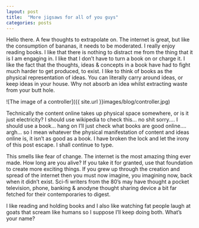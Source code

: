 ```yaml
---
layout: post
title:  "More jigsaws for all of you guys"
categories: posts
---
```




Hello there. A few thoughts to extrapolate on. The internet is great, but like the consumption of bananas, it needs to be moderated. I really enjoy reading books. I like that there is nothing to distract me from the thing that it is I am engaging in. I like that I don’t have to turn a book on or charge it. I like the fact that the thoughts, ideas & concepts in a book have had to fight much harder to get produced, to exist. I like to think of books as the physical representation of ideas. You can literally carry around ideas, or keep ideas in your house. Why not absorb an idea whilst extracting waste from your butt hole.

![The image of a controller]({{ site.url }}images/blog/controller.jpg)

Technically the content online takes up physical space somewhere, or is it just electricity? I should use wikipedia to check this... no shit sorry.... I should use a book... hang on I’ll just check what books are good online.... argh... so I mean whatever the physical manifestation of content and ideas online is, it isn’t as good as a book. I have broken the lock and let the irony of this post escape. I shall continue to type.

This smells like fear of change. The internet is the most amazing thing ever made. How long are you alive? If you take it for granted, use that foundation to create more exciting things. If you grew up through the creation and spread of the internet then you must now imagine, you imagining now, back when it didn’t exist. Sci-fi writers from the 80’s may have thought a pocket television, phone, banking & anodyne thought sharing device a bit far fetched for their contemporaries to digest.

I like reading and holding books and I also like watching fat people laugh at goats that scream like humans so I suppose I’ll keep doing both. What’s your name?


